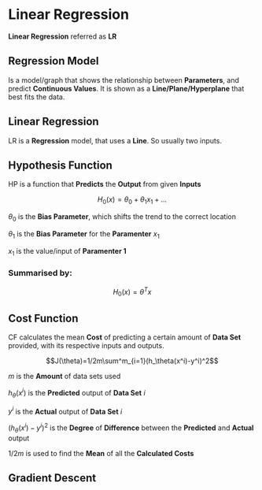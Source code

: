 # Linear Regression
**Linear Regression** referred as **LR**

## Regression Model
Is a model/graph that shows the relationship between **Parameters**, and predict **Continuous Values**. It is shown as a **Line/Plane/Hyperplane** that best fits the data. 

## Linear Regression
LR is a **Regression** model, that uses a **Line**. So usually two inputs.

## Hypothesis Function
HP is a function that **Predicts** the **Output** from given **Inputs**

$$H_0(x)=\theta_0+\theta_1x_1+...$$

$\theta_0$ is the **Bias Parameter**, which shifts the trend to the correct location

$\theta_1$ is the **Bias Parameter** for the **Paramenter** $x_1$

$x_1$ is the value/input of **Paramenter 1**

### Summarised by:
$$H_0(x)=\theta^Tx$$

## Cost Function
CF calculates the mean **Cost** of predicting a certain amount of **Data Set** provided, with its respective inputs and outputs.

$$J(\theta)=1/2m\sum^m_{i=1}(h_\theta(x^i)-y^i)^2$$

$m$ is the **Amount** of data sets used

$h_\theta(x^i)$ is the **Predicted** output of **Data Set** $i$

$y^i$ is the **Actual** output of **Data Set** $i$

$(h_\theta(x^i)-y^i)^2$ is the **Degree** of **Difference** between the **Predicted** and **Actual** output

$1/2m$ is used to find the **Mean** of all the **Calculated Costs**

## Gradient Descent
